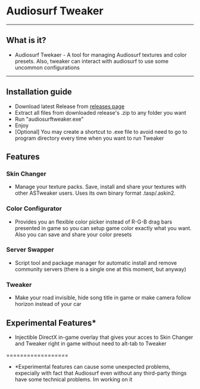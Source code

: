 # Audiosurf Tweaker
---
## What is it?
- Audiosurf Twekaer - A tool for managing Audiosurf textures and color presets. Also, tweaker can interact with audiosurf to use some uncommon configurations

---
## Installation guide 
- Download latest Release from [releases page](https://github.com/Unchpokable/Audiosurf-SkinChanger/releases)
- Extract all files from downloaded release's .zip to any folder you want
- Run "audiosurftweaker.exe"
- Enjoy
- [Optional] You may create a shortcut to .exe file to avoid need to go to program directory every time when you want to run Tweaker

## Features
### Skin Changer
- Manage your texture packs. Save, install and share your textures with other ASTweaker users. Uses its own binary format .tasp/.askin2. 
### Color Configurator
- Provides you an flexible color picker instead of R-G-B drag bars presented in game so you can setup game color exactly what you want. Also you can save and share your color presets
### Server Swapper 
- Script tool and package manager for automatic install and remove community servers (there is a single one at this moment, but anyway)
### Tweaker
- Make your road invisible, hide song title in game or make camera follow horizon instead of your car


## Experimental Features*
- Injectible DirectX in-game overlay that gives your acces to Skin Changer and Tweaker right in game without need to alt-tab to Tweaker

==================
- *Experimental features can cause some unexpected problems, expecially with fact that Audiosurf even without any third-party things have some technical problems. Im working on it
